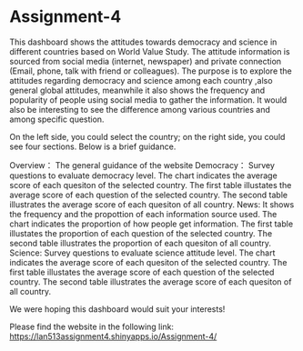 # Assignment-4

This dashboard shows the attitudes towards democracy and science in different countries based on World Value Study. 
The attitude information is sourced from social media (internet, newspaper) and private connection (Email, phone, talk with friend or colleagues). The purpose is to explore the attitudes regarding democracy and science among each country ,also general global attitudes, meanwhile it also shows the frequency and popularity of people using social media to gather the information. It would also be interesting to see the difference among various countries and among specific question. 

On the left side, you could select the country; on the right side, you could see four sections.
Below is a brief guidance. 

Overview：  The general guidance of the website
Democracy： Survey questions to evaluate democracy level. 
            The chart indicates the average score of each quesiton of the selected country. 
            The first table illustates the average score of each question of the selected country. 
            The second table illustrates the average score of each quesiton of all country.
News:       It shows the frequency and the propottion of each information source used.
            The chart indicates the proportion of how people get information.
            The first table illustates the proportion of each question of the selected country. 
            The second table illustrates the proportion of each quesiton of all country.
Science:    Survey questions to evaluate science attitude level. 
            The chart indicates the average score of each quesiton of the selected country. 
            The first table illustates the average score of each question of the selected country. 
            The second table illustrates the average score of each quesiton of all country.
            
We were hoping this dashboard would suit your interests!

Please find the website in the following link: https://lan513assignment4.shinyapps.io/Assignment-4/
